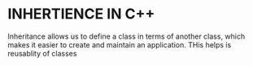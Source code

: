# INHERTIENCE IN C++

Inheritance allows us to define a class in terms of another class, which makes it easier to create and maintain an application. THis helps is reusablity of 
classes
